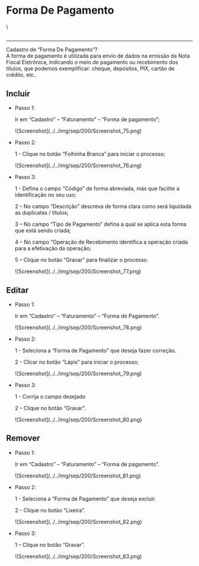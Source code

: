 # Forma De Pagamento

\


##

***

Cadastro de “Forma De Pagamento”?\
A forma de pagamento é utilizada para envio de dados na emissão da Nota Fiscal Eletrônica, indicando o meio de pagamento ou recebimento dos títulos, que podemos exemplificar: cheque, depósitos, PIX, cartão de crédito, etc..

## Incluir

*   Passo 1:

    Ir em “Cadastro” – “Faturamento” – “Forma de pagamento”;

    !\[Screenshot]\(../../img/sep/200/Screenshot\_75.png)
*   Passo 2:

    1 - Clique no botão “Folhinha Branca” para iniciar o processo;

    !\[Screenshot]\(../../img/sep/200/Screenshot\_76.png)
*   Passo 3:

    1 - Defina o campo “Código” de forma abreviada, más que facilite a identificação no seu uso;

    2 – No campo “Descrição” descreva de forma clara como será liquidada as duplicatas / títulos;

    3 – No campo “Tipo de Pagamento” defina a qual se aplica esta forma que está sendo criada;

    4 – No campo “Operação de Recebimento identifica a operação criada para a efetivação da operação;

    5 – Clique no botão “Gravar” para finalizar o processo.

    !\[Screenshot]\(../../img/sep/200/Screenshot\_77.png)

## Editar

*   Passo 1:

    Ir em “Cadastro” – “Faturamento” – “Forma de Pagamento”.

    !\[Screenshot]\(../../img/sep/200/Screenshot\_78.png)
*   Passo 2:

    1 - Seleciona a “Forma de Pagamento” que deseja fazer correção.

    2 - Clicar no botão “Lápis” para iniciar o processo;

    !\[Screenshot]\(../../img/sep/200/Screenshot\_79.png)
*   Passo 3:

    1 - Corrija o campo desejado

    2 – Clique no botão “Gravar”.

    !\[Screenshot]\(../../img/sep/200/Screenshot\_80.png)

## Remover

*   Passo 1:

    Ir em “Cadastro” – “Faturamento” – “Forma de pagamento”.

    !\[Screenshot]\(../../img/sep/200/Screenshot\_81.png)
*   Passo 2:

    1 - Seleciona a “Forma de Pagamento” que deseja excluir.

    2 - Clique no botão “Lixeira”.

    !\[Screenshot]\(../../img/sep/200/Screenshot\_82.png)
*   Passo 3:

    1 – Clique no botão “Gravar”.

    !\[Screenshot]\(../../img/sep/200/Screenshot\_83.png)
